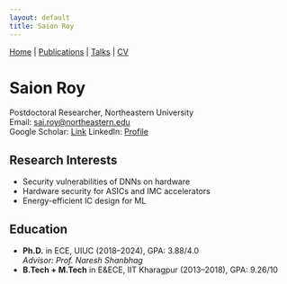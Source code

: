 ```yaml
---
layout: default
title: Saion Roy
---
```


[Home](/) | [Publications](/publications) | [Talks](/talks) | [CV](/cv)

# Saion Roy

Postdoctoral Researcher, Northeastern University  
Email: [sai.roy@northeastern.edu](mailto:sai.roy@northeastern.edu)  
Google Scholar: [Link](https://scholar.google.com/citations?user=80pyo_4AAAAJ&hl=en)
LinkedIn: [Profile](https://www.linkedin.com/in/saion-roy-6a050587/)

## Research Interests
- Security vulnerabilities of DNNs on hardware
- Hardware security for ASICs and IMC accelerators
- Energy-efficient IC design for ML

## Education
- **Ph.D.** in ECE, UIUC (2018–2024), GPA: 3.88/4.0  
  *Advisor: Prof. Naresh Shanbhag*  
- **B.Tech + M.Tech** in E&ECE, IIT Kharagpur (2013–2018), GPA: 9.26/10
